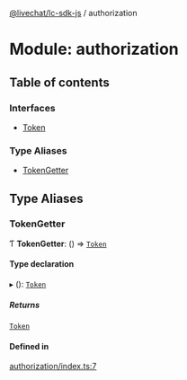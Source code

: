 [@livechat/lc-sdk-js](../README.md) / authorization

# Module: authorization

## Table of contents

### Interfaces

- [Token](../interfaces/authorization.Token.md)

### Type Aliases

- [TokenGetter](authorization.md#tokengetter)

## Type Aliases

### TokenGetter

Ƭ **TokenGetter**: () => [`Token`](../interfaces/authorization.Token.md)

#### Type declaration

▸ (): [`Token`](../interfaces/authorization.Token.md)

##### Returns

[`Token`](../interfaces/authorization.Token.md)

#### Defined in

[authorization/index.ts:7](https://github.com/livechat/lc-sdk-js/blob/125a327/src/authorization/index.ts#L7)
